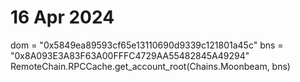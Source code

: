 # 16 Apr 2024

dom = "0x5849ea89593cf65e13110690d9339c121801a45c"
bns = "0x8A093E3A83F63A00FFFC4729AA55482845A49294"
RemoteChain.RPCCache.get_account_root(Chains.Moonbeam, bns)

